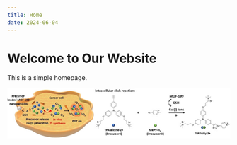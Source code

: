```yaml
---
title: Home
date: 2024-06-04
---
```


# Welcome to Our Website

This is a simple homepage.

![My Image](/images/cca.jpg)
